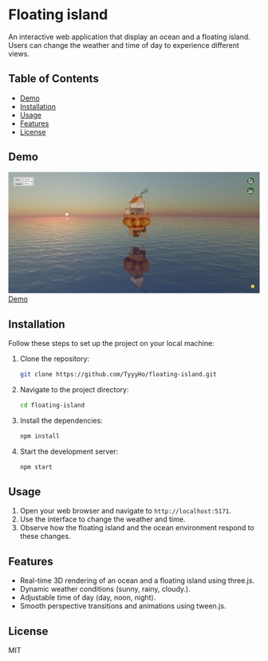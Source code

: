 # Floating island

An interactive web application that display an ocean and a floating island. Users can change the weather and time of day to experience different views.



## Table of Contents

- [Demo](#Demo)
- [Installation](#installation)
- [Usage](#usage)
- [Features](#features)
- [License](#license)

## Demo

![demo of website](https://github.com/TyyyHo/floating-island/blob/main/public/demo/demo.webp)
<a href="[https://github.com/drinkspiller/threejs_chromakey_video_material](https://tyyyho.github.io/floating-island/)">Demo</a>

## Installation

Follow these steps to set up the project on your local machine:

1. Clone the repository:

   ```bash
   git clone https://github.com/TyyyHo/floating-island.git
   ```

2. Navigate to the project directory:

   ```bash
   cd floating-island
   ```

3. Install the dependencies:

   ```bash
   npm install
   ```

4. Start the development server:
   ```bash
   npm start
   ```

## Usage

1. Open your web browser and navigate to `http://localhost:5171`.
2. Use the interface to change the weather and time.
3. Observe how the floating island and the ocean environment respond to these changes.

## Features

- Real-time 3D rendering of an ocean and a floating island using three.js.
- Dynamic weather conditions (sunny, rainy, cloudy.).
- Adjustable time of day (day, noon, night).
- Smooth perspective transitions and animations using tween.js.

## License

MIT
